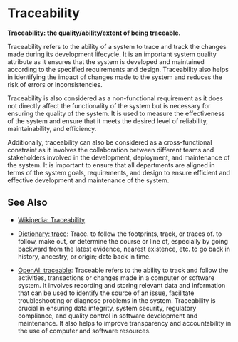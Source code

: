 # Traceability

**Traceability: the quality/ability/extent of being traceable.**

<span data-chatgpt-prompt="explain traceability (system quality attribute, cross-functional constraint, non-functional requirement\)">

Traceability refers to the ability of a system to trace and track the changes made during its development lifecycle. It is an important system quality attribute as it ensures that the system is developed and maintained according to the specified requirements and design. Traceability also helps in identifying the impact of changes made to the system and reduces the risk of errors or inconsistencies.

Traceability is also considered as a non-functional requirement as it does not directly affect the functionality of the system but is necessary for ensuring the quality of the system. It is used to measure the effectiveness of the system and ensure that it meets the desired level of reliability, maintainability, and efficiency.

Additionally, traceability can also be considered as a cross-functional constraint as it involves the collaboration between different teams and stakeholders involved in the development, deployment, and maintenance of the system. It is important to ensure that all departments are aligned in terms of the system goals, requirements, and design to ensure efficient and effective development and maintenance of the system.

</span>

## See Also

* [Wikipedia: Traceability](https://wikipedia.org/wiki/Traceability)

* [Dictionary: trace](https://www.dictionary.com/browse/trace): Trace. to follow the footprints, track, or traces of.
to follow, make out, or determine the course or line of, especially by going backward from the latest evidence, nearest existence, etc. to go back in history, ancestry, or origin; date back in time.

* [OpenAI: traceable](https:://openai.com): <span data-chatgpt-prompt="define traceable (computers and software)">Traceable refers to the ability to track and follow the activities, transactions or changes made in a computer or software system. It involves recording and storing relevant data and information that can be used to identify the source of an issue, facilitate troubleshooting or diagnose problems in the system. Traceability is crucial in ensuring data integrity, system security, regulatory compliance, and quality control in software development and maintenance. It also helps to improve transparency and accountability in the use of computer and software resources.</span>
